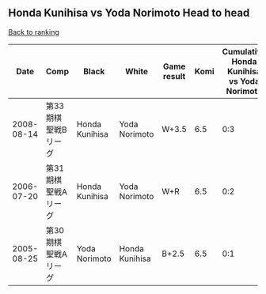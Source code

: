 ## Honda Kunihisa vs Yoda Norimoto Head to head

[Back to ranking](../../index.md)




| **Date** | **Comp** | **Black** | **White** | **Game result** | **Komi** | **Cumulative Honda Kunihisa vs Yoda Norimoto** | **Honda Kunihisa streak** | **Yoda Norimoto streak** | 
| --- | --- | --- | --- | --- | --- | --- | --- | --- |
| 2008-08-14 | 第33期棋聖戦Bリーグ | Honda Kunihisa | Yoda Norimoto | W+3.5 | 6.5 | 0:3 | 0 | 3 | 
| 2006-07-20 | 第31期棋聖戦Aリーグ | Honda Kunihisa | Yoda Norimoto | W+R | 6.5 | 0:2 | 0 | 2 | 
| 2005-08-25 | 第30期棋聖戦Aリーグ | Yoda Norimoto | Honda Kunihisa | B+2.5 | 6.5 | 0:1 | 0 | 1 |




